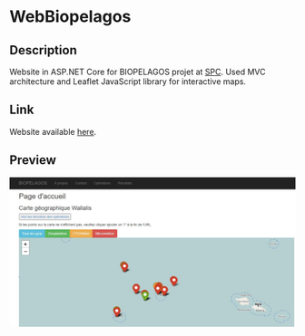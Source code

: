 # WebBiopelagos

## Description 
Website in ASP.NET Core for BIOPELAGOS projet at [SPC](http://spc.int).
Used MVC architecture and Leaflet JavaScript library for interactive maps.

## Link
Website available [here](http://spc.int/BiopelagosWFData/).

## Preview

![Screenshot](preview_spc_biopelagoswfdata.JPG)
